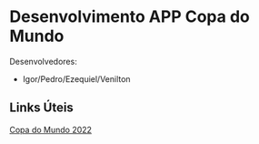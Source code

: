 # Desenvolvimento APP Copa do Mundo
Desenvolvedores:
- Igor/Pedro/Ezequiel/Venilton

## Links Úteis
[Copa do Mundo 2022](https://github.com/digitalinnovationone/copa-2022-android)

